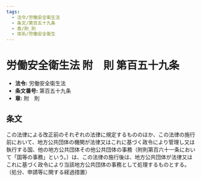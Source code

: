 ```yaml
---
tags:
  - 法令/労働安全衛生法
  - 条文/第百五十九条
  - 章/附_則
  - 体系/労働安全衛生
---
```

# 労働安全衛生法 附　則 第百五十九条

- **法令:** 労働安全衛生法
- **条文番号:** 第百五十九条
- **章:** 附　則

## 条文
この法律による改正前のそれぞれの法律に規定するもののほか、この法律の施行前において、地方公共団体の機関が法律又はこれに基づく政令により管理し又は執行する国、他の地方公共団体その他公共団体の事務（附則第百六十一条において「国等の事務」という。）は、この法律の施行後は、地方公共団体が法律又はこれに基づく政令により当該地方公共団体の事務として処理するものとする。
（処分、申請等に関する経過措置）

